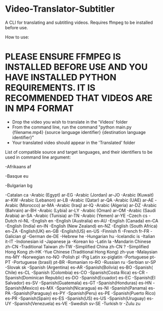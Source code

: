 # Video-Translator-Subtitler
A CLI for translating and subtitling videos. Requires ffmpeg to be installed before use.

How to use:
  # PLEASE ENSURE FFMPEG IS INSTALLED BEFORE USE AND YOU HAVE INSTALLED PYTHON REQUIREMENTS. IT IS RECOMMENDED THAT VIDEOS ARE IN MP4 FORMAT #
  - Drop the video you wish to translate in the 'Videos' folder
  - From the command line, run the command "python main.py {filename.mp4} {source language identifier} {destination language identifier}"
  - Your translated video should appear in the 'Translated' folder
  
List of compatible source and target languages, and their identifiers to be used in command line argument:

  -Afrikaans af
  
  -Basque eu
  
  -Bulgarian bg
  
  -Catalan ca
  -Arabic (Egypt) ar-EG
  -Arabic (Jordan) ar-JO
  -Arabic (Kuwait) ar-KW
  -Arabic (Lebanon) ar-LB
  -Arabic (Qatar) ar-QA
  -Arabic (UAE) ar-AE
  -Arabic (Morocco) ar-MA
  -Arabic (Iraq) ar-IQ
  -Arabic (Algeria) ar-DZ
  -Arabic (Bahrain) ar-BH
  -Arabic (Lybia) ar-LY
  -Arabic (Oman) ar-OM
  -Arabic (Saudi Arabia) ar-SA
  -Arabic (Tunisia) ar-TN
  -Arabic (Yemen) ar-YE
  -Czech cs
  -Dutch nl-NL
  -English en
  -English (Australia) en-AU
  -English (Canada) en-CA
  -English (India) en-IN
  -English (New Zealand) en-NZ
  -English (South Africa) en-ZA
  -English(UK) en-GB
  -English(US) en-US
  -Finnish fi
  -French fr-FR
  -Galician gl
  -German de-DE
  -Hebrew he
  -Hungarian hu
  -Icelandic is
  -Italian it-IT
  -Indonesian id
  -Japanese ja
  -Korean ko
  -Latin la
  -Mandarin Chinese zh-CN
  -Traditional Taiwan zh-TW
  -Simplified China zh-CN ?
  -Simplified Hong Kong zh-HK
  -Yue Chinese (Traditional Hong Kong) zh-yue
  -Malaysian ms-MY
  -Norwegian no-NO
  -Polish pl
  -Pig Latin xx-piglatin
  -Portuguese pt-PT
  -Portuguese (brasil) pt-BR
  -Romanian ro-RO
  -Russian ru
  -Serbian sr-SP
  -Slovak sk
  -Spanish (Argentina) es-AR
  -Spanish(Bolivia) es-BO
  -Spanish( Chile) es-CL
  -Spanish (Colombia) es-CO
  -Spanish(Costa Rica) es-CR
  -Spanish(Dominican Republic) es-DO
  -Spanish(Ecuador) es-EC
  -Spanish(El Salvador) es-SV
  -Spanish(Guatemala) es-GT
  -Spanish(Honduras) es-HN
  -Spanish(Mexico) es-MX
  -Spanish(Nicaragua) es-NI
  -Spanish(Panama) es-PA
  -Spanish(Paraguay) es-PY
  -Spanish(Peru) es-PE
  -Spanish(Puerto Rico) es-PR
  -Spanish(Spain) es-ES
  -Spanish(US) es-US
  -Spanish(Uruguay) es-UY
  -Spanish(Venezuela) es-VE
  -Swedish sv-SE
  -Turkish tr
  -Zulu zu

